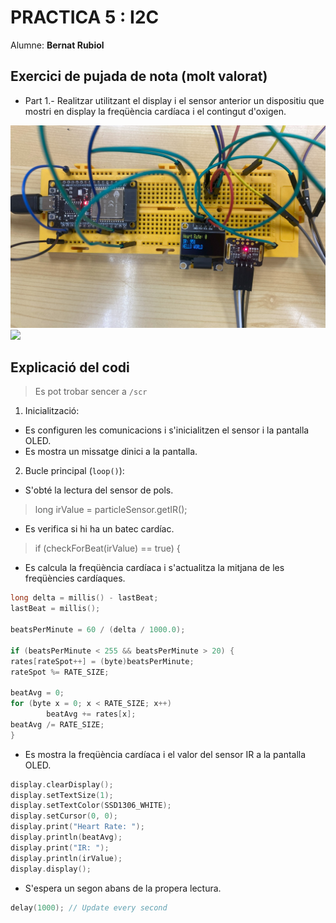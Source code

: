 # PRACTICA 5 :  I2C
Alumne: **Bernat Rubiol**

## Exercici de pujada de nota (molt valorat)

* Part 1.- Realitzar utilitzant el display i el sensor anterior un dispositiu que mostri en display la freqüència cardíaca i el contingut d'oxigen.

![](im2.jpg)
![](im1.png)


## Explicació del codi

>Es pot trobar sencer a `/scr`

1. Inicialització:
- Es configuren les comunicacions i s'inicialitzen el sensor i la pantalla OLED.
- Es mostra un missatge dinici a la pantalla.

2. Bucle principal (`loop()`):
- S'obté la lectura del sensor de pols.

>long irValue = particleSensor.getIR();

- Es verifica si hi ha un batec cardíac.

>if (checkForBeat(irValue) == true) {

- Es calcula la freqüència cardíaca i s'actualitza la mitjana de les freqüències cardíaques.
```cpp
long delta = millis() - lastBeat;
lastBeat = millis();

beatsPerMinute = 60 / (delta / 1000.0);

if (beatsPerMinute < 255 && beatsPerMinute > 20) {
rates[rateSpot++] = (byte)beatsPerMinute;
rateSpot %= RATE_SIZE;

beatAvg = 0;
for (byte x = 0; x < RATE_SIZE; x++)
        beatAvg += rates[x];
beatAvg /= RATE_SIZE;
}
```
- Es mostra la freqüència cardíaca i el valor del sensor IR a la pantalla OLED.

```cpp
display.clearDisplay();
display.setTextSize(1);
display.setTextColor(SSD1306_WHITE);
display.setCursor(0, 0);
display.print("Heart Rate: ");
display.println(beatAvg);
display.print("IR: ");
display.println(irValue);
display.display();
```

- S'espera un segon abans de la propera lectura.

```cpp
delay(1000); // Update every second
```